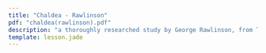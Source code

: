```yaml
---
title: "Chaldea - Rawlinson"
pdf: "chaldea(rawlinson).pdf"
description: "a thoroughly researched study by George Rawlinson, from The Seven Great Monarchies of the Ancient Eastern World."
template: lesson.jade
---
```

